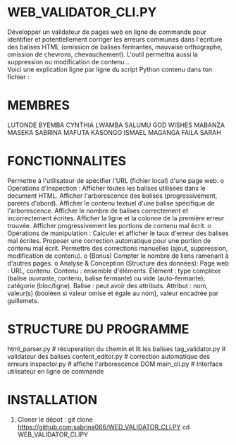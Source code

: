 # WEB_VALIDATOR_CLI.PY
Développer un validateur de pages web en ligne de commande pour identifier et potentiellement corriger les erreurs communes dans l'écriture des balises HTML (omission de balises fermantes, mauvaise orthographe, omission de chevrons, chevauchement). L'outil permettra aussi la suppression ou modification de contenu...  
Voici une explication ligne par ligne du script Python contenu dans ton fichier :

# MEMBRES
LUTONDE BYEMBA CYNTHIA
LWAMBA SALUMU GOD WISHES
MABANZA MASEKA SABRINA
MAFUTA KASONGO ISMAEL
MAGANGA FAILA SARAH

# FONCTIONNALITES
Permettre à l'utilisateur de spécifier l'URL (fichier local) d'une page web.
o Opérations d'inspection :
   Afficher toutes les balises utilisées dans le document HTML.
   Afficher l'arborescence des balises (progressivement, parents d'abord).
   Afficher le contenu textuel d'une balise spécifique de l'arborescence.
   Afficher le nombre de balises correctement et incorrectement écrites.
   Afficher la ligne et la colonne de la première erreur trouvée.
   Afficher progressivement les portions de contenu mal écrit.
o Opérations de manipulation :
   Calculer et afficher le taux d'erreur des balises mal écrites.
   Proposer une correction automatique pour une portion de contenu mal écrit.
   Permettre des corrections manuelles (ajout, suppression, modification de contenu).
o (Bonus) Compter le nombre de liens ramenant à d'autres pages.
o Analyse & Conception (Structure des données):
   Page web : URL, contenu.
   Contenu : ensemble d'éléments.
   Élément : type complexe (balise ouvrante, contenu, balise fermante) ou vide (auto-fermante); catégorie (bloc/ligne).
   Balise : peut avoir des attributs.
   Attribut : nom, valeur(s) (booléen si valeur omise et égale au nom), valeur encadrée par guillemets.

# STRUCTURE DU PROGRAMME

   html_parser.py # récuperation du chemin et lit les balises
   tag_validator.py # validateur des balises
   content_editor.py # correction automatique des erreurs
   inspector.py # affiche l'arborescence DOM
   main_cli.py # Interface utilisateur en ligne de commande

# INSTALLATION
1. Cloner le dêpot :
   git clone https://github.com:sabrina066/WED_VALIDATOR_CLI.PY
   cd WEB_VALIDATOR_CLIPY


   





